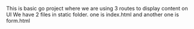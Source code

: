 This is basic go project where we are using 3 routes to display content on UI
We have 2 files in static folder. one is index.html and another one is form.html
